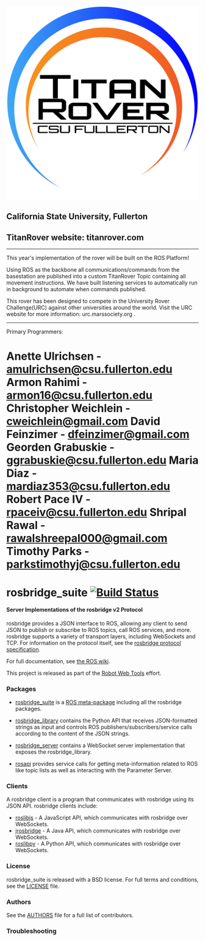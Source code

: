 <img src="logo.png"
     alt="TitanRover icon"
     style="float: center;" />

## California State University, Fullerton
## TitanRover website: titanrover.com
--------

This year's implementation of the rover will be built on the ROS Platform!

Using ROS as the backbone all communications/commands from the basestation are published into a custom TitanRover Topic containing all movement instructions. We have built listening services to automatically run in background to automate when commands published. 

This rover has been designed to compete in the University Rover Challenge(URC) against other universities around the world. Visit the URC website for more information: urc.marssociety.org . 

-------
Primary Programmers:

Anette Ulrichsen        -   amulrichsen@csu.fullerton.edu
Armon Rahimi            -   armon16@csu.fullerton.edu
Christopher Weichlein   -   cweichlein@gmail.com
David Feinzimer         -   dfeinzimer@gmail.com
Georden Grabuskie       -   ggrabuskie@csu.fullerton.edu
Maria Diaz              -   mardiaz353@csu.fullerton.edu
Robert Pace IV          -   rpaceiv@csu.fullerton.edu
Shripal Rawal           -   rawalshreepal000@gmail.com
Timothy Parks           -   parkstimothyj@csu.fullerton.edu
===============
rosbridge_suite [![Build Status](https://api.travis-ci.org/RobotWebTools/rosbridge_suite.png)](https://travis-ci.org/RobotWebTools/rosbridge_suite)
===============

#### Server Implementations of the rosbridge v2 Protocol

rosbridge provides a JSON interface to ROS, allowing any client to send JSON to publish or subscribe to ROS topics, call ROS services, and more. rosbridge supports a variety of transport layers, including WebSockets and TCP. For information on the protocol itself, see the [rosbridge protocol specification](ROSBRIDGE_PROTOCOL.md).

For full documentation, see [the ROS wiki](http://ros.org/wiki/rosbridge_suite).

This project is released as part of the [Robot Web Tools](http://robotwebtools.org/) effort.

### Packages

 * [rosbridge_suite](rosbridge_suite) is a [ROS meta-package](http://www.ros.org/wiki/catkin/conceptual_overview#Metapackages_and_the_Elimination_of_Stacks) including all the rosbridge packages.

 * [rosbridge_library](rosbridge_library) contains the Python API that receives JSON-formatted strings as input and controls ROS publishers/subscribers/service calls according to the content of the JSON strings.

 * [rosbridge_server](rosbridge_server) contains a WebSocket server implementation that exposes the rosbridge_library.

 * [rosapi](rosapi) provides service calls for getting meta-information related to ROS like topic lists as well as interacting with the Parameter Server.

### Clients

A rosbridge client is a program that communicates with rosbridge using its JSON API. rosbridge clients include:

 * [roslibjs](https://github.com/RobotWebTools/roslibjs) - A JavaScript API, which communicates with rosbridge over WebSockets.
 * [jrosbridge](https://github.com/WPI-RAIL/jrosbridge) - A Java API, which communicates with rosbridge over WebSockets.
 * [roslibpy](https://github.com/gramaziokohler/roslibpy) - A Python API, which communicates with rosbridge over WebSockets.

### License
rosbridge_suite is released with a BSD license. For full terms and conditions, see the [LICENSE](LICENSE) file.

### Authors
See the [AUTHORS](AUTHORS.md) file for a full list of contributors.

### Troubleshooting
